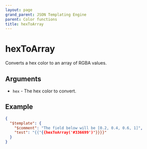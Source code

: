 ```yaml
---
layout: page
grand_parent: JSON Templating Engine
parent: Color functions
title: hexToArray
---
```


# hexToArray

Converts a hex color to an array of RGBA values.
## Arguments

- `hex` - The hex color to convert.

## Example

```json
{
  "$template": {
    "$comment": "The field below will be [0.2, 0.4, 0.6, 1]",
    "test": "{{"{{hexToArray('#336699')"}}}}"
  }
}
```

